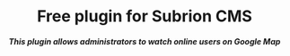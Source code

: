 <h1 align="center">Free plugin for Subrion CMS</h1>
<h5 align="center">This plugin allows administrators to watch online users on Google Map</h5>
